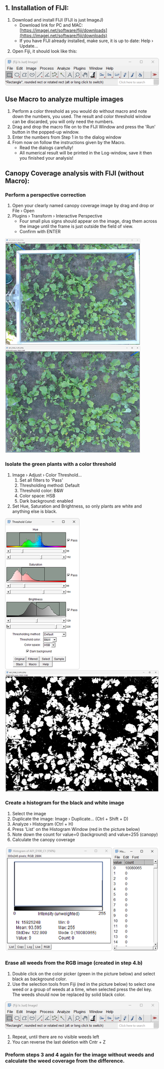 ## 1. Installation of FIJI:

1. Download and install FIJI (FIJI is just ImageJ)
   * Download link for PC and MAC: [https://imagej.net/software/fiji/downloads](https://imagej.net/software/fiji/downloads)
   * If you have FIJI already installed, make sure, it is up to date: Help › Update...
3. Open Fiji, it should look like this:

![alt text](https://raw.githubusercontent.com/CropCoder/Canopy_Coverage/main/READMEImages/image-5.png)

## Use Macro to analyze multiple images

1. Perform a color threshold as you would do without macro and note down the numbers, you used. The result and color threshold window can be discarded, you will only need the numbers.
1. Drag and drop the macro file on to the FIJI Window and press the 'Run' button in the popped-up window.
1. Enter the numbers from Step 1 in to the dialog window
1. From now on follow the instructions given by the Macro.
   * Read the dialogs carefully!
   * All numerical result will be printed in the Log-window, save it then you finished your analysis!

## Canopy Coverage analysis with FIJI (without Macro):

### Perform a perspective correction
1. Open your clearly named canopy coverage image by drag and drop or File › Open
2. Plugins › Transform › Interactive Perspective
   * Four small plus signs should appear on the image, drag them across the image until the frame is just outside the field of view.
   * Confirm with ENTER

![alt text](https://raw.githubusercontent.com/CropCoder/Canopy_Coverage/main/READMEImages/image-6.png) ![alt text](https://raw.githubusercontent.com/CropCoder/Canopy_Coverage/main/READMEImages/image-7.png)




### Isolate the green plants with a color threshold
1. Image › Adjust › Color Threshold...
   1. Set all filters to 'Pass'
   2. Thresholding method: Default
   3. Threshold color: B&W
   4. Color space: HSB
   5. Dark background: enabled
2. Set Hue, Saturation and Brightness, so only plants are white and anything else is black.

![alt text](https://raw.githubusercontent.com/CropCoder/Canopy_Coverage/main/READMEImages/image-4.png) ![alt text](https://raw.githubusercontent.com/CropCoder/Canopy_Coverage/main/READMEImages/image-1.png)


### Create a histogram for the black and white image
1. Select the image
1. Duplicate the image: Image › Duplicate... (Ctrl + Shift + D)
1. Analyze › Histogram (Ctrl + H)
2. Press 'List' on the Histogram Window (red in the picture below)
3. Note down the count for value=0 (background) and value=255 (canopy)
4. Calculate the canopy coverage

![alt text](https://raw.githubusercontent.com/CropCoder/Canopy_Coverage/main/READMEImages/image-2.png)

### Erase all weeds from the RGB image (created in step 4.b)
1. Double click on the color picker (green in the picture below) and select black as background color.
1. Use the selection tools from Fiji (red in the picture below) to select one weed or a group of weeds at a time, when selected press the del key. The weeds should now be replaced by solid black color.

![alt text](https://raw.githubusercontent.com/CropCoder/Canopy_Coverage/main/READMEImages/image-5.png)

1. Repeat, until there are no visible weeds left
2. You can reverse the last deletion with Cntr + Z

### Preform steps 3 and 4 again for the image without weeds and calculate the weed coverage from the difference.
